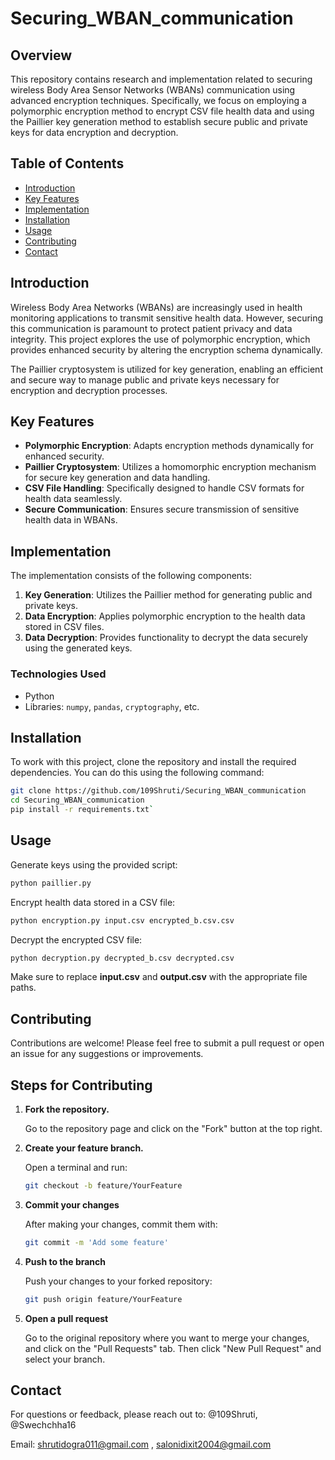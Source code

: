 # Securing_WBAN_communication
## Overview  

This repository contains research and implementation related to securing wireless Body Area Sensor Networks (WBANs) communication using advanced encryption techniques. Specifically, we focus on employing a polymorphic encryption method to encrypt CSV file health data and using the Paillier key generation method to establish secure public and private keys for data encryption and decryption.  

## Table of Contents  

- [Introduction](#introduction)  
- [Key Features](#key-features)  
- [Implementation](#implementation)  
- [Installation](#installation)  
- [Usage](#usage)  
- [Contributing](#contributing)  
- [Contact](#contact)  

## Introduction  

Wireless Body Area Networks (WBANs) are increasingly used in health monitoring applications to transmit sensitive health data. However, securing this communication is paramount to protect patient privacy and data integrity. This project explores the use of polymorphic encryption, which provides enhanced security by altering the encryption schema dynamically.  

The Paillier cryptosystem is utilized for key generation, enabling an efficient and secure way to manage public and private keys necessary for encryption and decryption processes.  

## Key Features  

- **Polymorphic Encryption**: Adapts encryption methods dynamically for enhanced security.  
- **Paillier Cryptosystem**: Utilizes a homomorphic encryption mechanism for secure key generation and data handling.  
- **CSV File Handling**: Specifically designed to handle CSV formats for health data seamlessly.  
- **Secure Communication**: Ensures secure transmission of sensitive health data in WBANs.  

## Implementation  

The implementation consists of the following components:  

1. **Key Generation**: Utilizes the Paillier method for generating public and private keys.  
2. **Data Encryption**: Applies polymorphic encryption to the health data stored in CSV files.  
3. **Data Decryption**: Provides functionality to decrypt the data securely using the generated keys.  

### Technologies Used  

- Python  
- Libraries: `numpy`, `pandas`, `cryptography`, etc.  

## Installation  

To work with this project, clone the repository and install the required dependencies. You can do this using the following command:  

```bash  
git clone https://github.com/109Shruti/Securing_WBAN_communication
cd Securing_WBAN_communication  
pip install -r requirements.txt`
```

## Usage
Generate keys using the provided script:
```bash
python paillier.py
```
Encrypt health data stored in a CSV file:
```bash
python encryption.py input.csv encrypted_b.csv.csv
```
Decrypt the encrypted CSV file:
```bash
python decryption.py decrypted_b.csv decrypted.csv
```
Make sure to replace **input.csv** and **output.csv** with the appropriate file paths.

## Contributing
Contributions are welcome! Please feel free to submit a pull request or open an issue for any suggestions or improvements.

## Steps for Contributing  

1. **Fork the repository.**  
   
   Go to the repository page and click on the "Fork" button at the top right.  

2. **Create your feature branch.**  

   Open a terminal and run:  
   ```bash  
   git checkout -b feature/YourFeature

3. **Commit your changes**
   
    After making your changes, commit them with:
    ```bash
    git commit -m 'Add some feature'

4. **Push to the branch**

   Push your changes to your forked repository:
   ```bash
   git push origin feature/YourFeature

5. **Open a pull request**

   Go to the original repository where you want to merge your changes, and click on the "Pull       Requests" tab. Then click "New Pull Request" and select your branch.

## Contact
For questions or feedback, please reach out to:
@109Shruti, @Swechchha16

Email:
shrutidogra011@gmail.com ,
salonidixit2004@gmail.com

